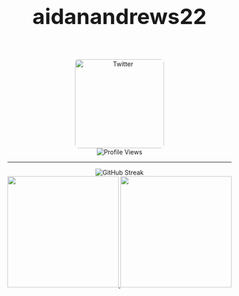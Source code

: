 <div align="center">
  <a href="https://github.com/aidanandrews22" target="_blank" style="font-size: 48px; text-decoration: none; font-weight: bold; display: block; margin: 50px 0;">
    aidanandrews22
  </a>
</div>
<div align="center">
  <br />
  <a href="https://x.com/aidansandrews" target="_blank">
    <img src="https://aidanandrews22.github.io/content/images/xlogo.png" alt="Twitter" width="200" style="border-radius: 8px;" />
  </a>
  <br />
  <img src="https://komarev.com/ghpvc/?username=aidanandrews22&abbreviated=true" alt="Profile Views" />
</div>


---

<div align="center">
  <img src="https://streak-stats.demolab.com?user=aidanandrews22&hide_border=true" alt="GitHub Streak" />

  <br />

  <a href="https://github.com/aidanandrews22/github-readme-stats">
    <img height="250" src="https://github-readme-stats.vercel.app/api?username=aidanandrews22&rank_icon=github&show=prs_merged,prs_merged_percentage" />
  </a>
  <a href="https://github.com/aidanandrews22/convoychat">
    <img height="250" src="https://api.githubtrends.io/user/svg/aidanandrews22/langs?time_range=six_months&include_private=True&loc_metric=changed&theme=classic" />
  </a>
</div>

<!--
**aidanandrews22/aidanandrews22** is a ✨ _special_ ✨ repository because its `README.md` (this file) appears on your GitHub profile.

Here are some ideas to get you started:

- 🔭 I’m currently working on ...
- 🌱 I’m currently learning ...
- 👯 I’m looking to collaborate on ...
- 🤔 I’m looking for help with ...
- 💬 Ask me about ...
- 📫 How to reach me: ...
- 😄 Pronouns: ...
- ⚡ Fun fact: ...
-->


